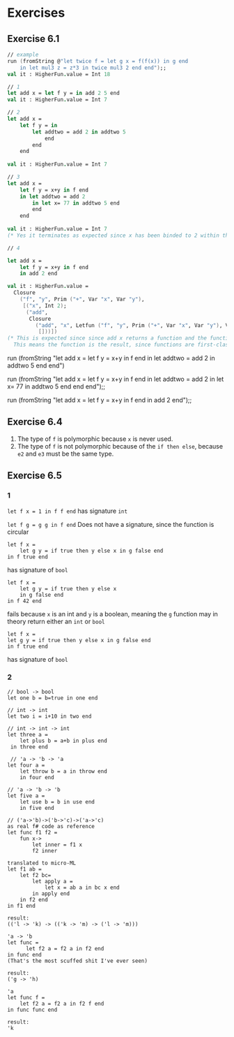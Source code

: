 # Exercises 

## Exercise 6.1

``` fsharp
// example
run (fromString @"let twice f = let g x = f(f(x)) in g end
    in let mul3 z = z*3 in twice mul3 2 end end");;
val it : HigherFun.value = Int 18

// 1
let add x = let f y = in add 2 5 end
val it : HigherFun.value = Int 7

// 2
let add x = 
    let f y = in 
        let addtwo = add 2 in addtwo 5 
            end
        end
    end
    
val it : HigherFun.value = Int 7

// 3
let add x = 
    let f y = x+y in f end 
    in let addtwo = add 2 
        in let x= 77 in addtwo 5 end 
        end 
    end
        
val it : HigherFun.value = Int 7
(* Yes it terminates as expected since x has been binded to 2 within the add function at the addtwo definition *)

// 4

let add x = 
    let f y = x+y in f end 
    in add 2 end

val it : HigherFun.value =
  Closure
    ("f", "y", Prim ("+", Var "x", Var "y"),
     [("x", Int 2);
      ("add",
       Closure
         ("add", "x", Letfun ("f", "y", Prim ("+", Var "x", Var "y"), Var "f"),
          []))])
(* This is expected since since add x returns a function and the function is not caled, 
  This means the function is the result, since functions are first-class citizens. *)
```

run (fromString "let add x = let f y = x+y in f end in let addtwo = add 2 in addtwo 5 end end")

run (fromString "let add x = let f y = x+y in f end in let addtwo = add 2 in let x= 77 in addtwo 5 end end end");;

run (fromString "let add x = let f y = x+y in f end in add 2 end");;

## Exercise 6.4

[//]: # (TODO: Add images)

1. The type of `f` is polymorphic because `x` is never used.
2. The type of `f` is not polymorphic because of the `if then else`, because `e2` and `e3` must be the same type.

## Exercise 6.5

### 1

`let f x = 1 in f f end` has signature `int`

`let f g = g g in f end` Does not have a signature, since the function is circular

```
let f x =
    let g y = if true then y else x in g false end
in f true end
```
has signature of `bool`

```
let f x =
    let g y = if true then y else x
    in g false end
in f 42 end
```
fails because `x` is an int and `y` is a boolean, meaning the `g` function may in theory return either an `int` or `bool`

```
let f x =
let g y = if true then y else x in g false end
in f true end
```
has signature of `bool`

### 2
```
// bool -> bool
let one b = b=true in one end

// int -> int
let two i = i+10 in two end

// int -> int -> int
let three a = 
    let plus b = a+b in plus end
 in three end
 
 // 'a -> 'b -> 'a
let four a =
    let throw b = a in throw end
    in four end
    
// 'a -> 'b -> 'b
let five a =
    let use b = b in use end
    in five end

// ('a->'b)->('b->'c)->('a->'c)
as real f# code as reference
let func f1 f2 =
    fun x->
        let inner = f1 x
        f2 inner
        
translated to micro-ML
let f1 ab =
    let f2 bc= 
        let apply a = 
            let x = ab a in bc x end
        in apply end
    in f2 end
in f1 end

result:
(('l -> 'k) -> (('k -> 'm) -> ('l -> 'm)))

'a -> 'b
let func =
      let f2 a = f2 a in f2 end
in func end
(That's the most scuffed shit I've ever seen)

result:
('g -> 'h)

'a
let func f =
    let f2 a = f2 a in f2 f end
in func func end

result:
'k
```